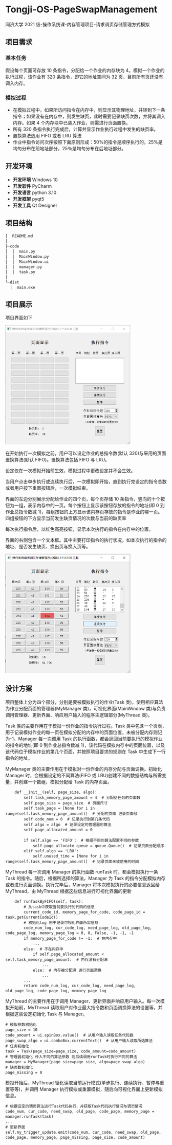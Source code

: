 # Tongji-OS-PageSwapManagement

同济大学 2021 级-操作系统课-内存管理项目-请求调页存储管理方式模拟

## 项目需求

### 基本任务

假设每个页面可存放 10 条指令，分配给一个作业的内存块为 4。模拟一个作业的执行过程，该作业有 320 条指令，即它的地址空间为 32 页，目前所有页还没有调入内存。

### 模拟过程

- 在模拟过程中，如果所访问指令在内存中，则显示其物理地址，并转到下一条指令；如果没有在内存中，则发生缺页，此时需要记录缺页次数，并将其调入内存。如果 4 个内存块中已装入作业，则需进行页面置换。
- 所有 320 条指令执行完成后，计算并显示作业执行过程中发生的缺页率。
- 置换算法选用 FIFO 或者 LRU 算法
- 作业中指令访问次序按照下面原则形成：50%的指令是顺序执行的，25%是均匀分布在前地址部分，25％是均匀分布在后地址部分。

## 开发环境

- **开发环境** Windows 10
- **开发软件** PyCharm
- **开发语言** python 3.10
- **开发框架** pyqt5
- **开发工具** Qt Designer

## 项目结构

```
│  README.md
│
├─code
│  │  main.py
│  │  MainWindow.py
│  │  MainWindow.ui
│  │  manager.py
│  │  task.py
│
└─dist
  │  main.exe
```

## 项目展示

项目界面如下

<img title="" src="readme_img/img1.png" alt="" width="390">

在开始执行一次模拟之前，用户可以设定作业的总指令数(默认 320)与采用的页面置换算法(默认 FIFO)。置换算法包括 FIFO 与 LRU。

设定仅在一次模拟开始前生效，模拟过程中更改设定并不会生效。

当用户点击单步执行或连续执行后，一次模拟即开始，直到执行完设定的指令总数或者用户按下重置按钮后，一次模拟结束。

界面的左边分别展示分配给作业的四个页，每个页存储 10 条指令，竖向的十个按钮为一组，表示内存中的一页。每个按钮上显示该按钮存放的指令的地址(即 0 到作业总指令数减 1)，每组按钮的上方显示该内存页存放的指令是作业的哪一页。四组按钮的下方显示当前发生缺页情况的次数与当前的缺页率

每次执行指令后，以红色高亮按钮，显示本次执行的指令在内存中的位置。

界面的右侧包含一个文本框。其中主要打印指令的执行状况，如本次执行的指令的地址、是否发生缺页、换出页与换入页等。

<img title="" src="readme_img/img2.png" alt="" width="390">

## 设计方案

项目整体上分为四个部分，分别是要被模拟执行的作业(Task 类)，使用相应算法为作业分配页面的管理器(MyManager 类)，可视化界面(MainWindow 类)与负责调用管理器、更新界面、响应用户输入的程序主逻辑部分(MyThread 类)。

Task 类的主要作用在于模拟一份作业的指令执行过程。Task 类中包含一个页表，用于记录模拟作业的每一页在模拟分配的内存中的页面位置，未被分配内存则记为-1。Manager 每一次调用 Task 的执行函数，都会返回当前要执行的模拟作业的指令的地址(即 0 到作业总指令数减 1)，该代码在模拟内存中的页面位置，以及该代码位于模拟作业的第几个页面，并按照项目要求的规则在 Task 中生成下一行指令的地址。

MyManager 类的主要作用在于模拟对一份作业的内存分配与页面调换。初始化 Manager 时，会根据设定的不同算法(FIFO 或 LRU)创建不同的数据结构与所需变量，并创建一个数组，模拟分配给 Task 的内存页面。

```
    def __init__(self, page_size, algo):
        self.task_memory_page_amount = 4  # 分配给任务的页面数
        self.page_size = page_size  # 页面尺寸
        self.task_page = [None for i in range(self.task_memory_page_amount)]  # 分配的页面 记录页面号
        self.code_num = 0  # 记录执行到第几条代码
        self.algo = algo  # 记录设定的管理器的算法
        self.page_allocated_amount = 0

        if self.algo == 'FIFO':  # 根据不同的算法配置不同的参数
            self.page_allocate_queue = queue.Queue()  # 记录页面分配顺序
        elif self.algo == 'LRU':
            self.unused_time = [None for i in range(self.task_memory_page_amount)]  # 记录页面未被使用的时间
```

MyThread 每一次调用 Manager 的执行函数 runTask 时，都会模拟执行一条 Task 的指令。随后，根据所选择的算法，Manager 为 Task 的指令分配模拟内存或者进行页面调换。执行完毕后，Manager 将本次模拟执行的必要信息返回给 MyThread，由 MyThread 根据这些信息进行可视化界面的更新

```
    def runTaskByFIFO(self, task):
        # 从task中获取当前要执行的代码的信息
        current_code_id, memory_page_for_code, code_page_id = task.getCurrentCodeId()
        # 初始化log 用于记录可视化界面所需信息
        code_num_log, cur_code_log, need_page_log, old_page_log, code_page_log, memory_page_log = 0, 0, False, -1, -1, -1
        if memory_page_for_code != -1:  # 在内存中
            ...
        else:  # 不在内存中
            if self.page_allocated_amount < self.task_memory_page_amount:  # 内存没有分配满
                ...
            else:  # 内存被分配满 进行页面调换
                ...
        ...
        return code_num_log, cur_code_log, need_page_log, old_page_log, code_page_log, memory_page_log
```

MyThread 的主要作用在于调用 Manager、更新界面并响应用户输入。每一次模拟开始前，MyThread 读取用户对作业最大指令数和页面调换算法的设置等，并根据这些设定初始化 Task 与 Manager。

```
# 模拟参数初始化
page_size = 10
code_amount = ui.spinBox.value()  # 从用户输入读取任务代码数
page_swap_algo = ui.comboBox.currentText()  # 从用户输入读取所选算法
# 任务初始化
task = Task(page_size=page_size, code_amount=code_amount)
# 管理器初始化 传入不同的算法参数 则后续调用runTask时执行不同的算法
manager = MyManager(page_size=page_size, algo=page_swap_algo)
# 缺页数初始化
page_missing = 0
```

模拟开始后，MyThread 循化读取当前运行模式(单步执行、连续执行、暂停与重置等等)，并调用 Manager 执行模拟或重置模拟，随后向可视化界面上更新模拟信息。

```
# 根据设定的调页算法进行Task代码执行，并获取Task代码执行情况与调页情况
code_num, cur_code, need_swap, old_page, code_page, memory_page = manager.runTask(task)
...
# 更新界面
self.my_trigger_update.emit(code_num, cur_code, need_swap, old_page, code_page, memory_page, page_missing, page_size, code_amount)
```
